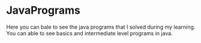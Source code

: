 # JavaPrograms
Here you can bale to see the java programs that I solved during my learning. You can able to see basics and intermediate level programs in java. 
